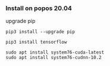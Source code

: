 ### Install on popos 20.04
upgrade pip
```
pip3 install --upgrade pip
```

```
pip3 install tensorflow
```

```
sudo apt install system76-cuda-latest
sudo apt install system76-cudnn-10.2
```